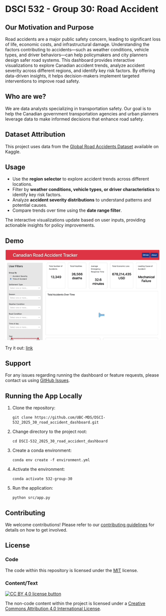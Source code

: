 # DSCI 532 - Group 30: Road Accident

## Our Motivation and Purpose  

Road accidents are a major public safety concern, leading to significant loss of life, economic costs, and infrastructural damage. Understanding the factors contributing to accidents—such as weather conditions, vehicle types, and driver behaviors—can help policymakers and city planners design safer road systems. This dashboard provides interactive visualizations to explore Canadian accident trends, analyze accident severity across different regions, and identify key risk factors. By offering data-driven insights, it helps decision-makers implement targeted interventions to improve road safety.  

## Who are we?  

We are data analysts specializing in transportation safety. Our goal is to help the Canadian government transportation agencies and urban planners leverage data to make informed decisions that enhance road safety.  

## Dataset Attribution

This project uses data from the [Global Road Accidents Dataset](https://www.kaggle.com/datasets/ankushpanday1/global-road-accidents-dataset) available on Kaggle.  

## Usage  

- Use the **region selector** to explore accident trends across different locations.  
- Filter by **weather conditions, vehicle types, or driver characteristics** to identify key risk factors.  
- Analyze **accident severity distributions** to understand patterns and potential causes.  
- Compare trends over time using the **date range filter**.  

The interactive visualizations update based on user inputs, providing actionable insights for policy improvements.  

## Demo

![gif](https://raw.githubusercontent.com/UBC-MDS/DSCI-532_2025_30_road-accident-dashboard/refs/heads/main/img/demo.gif)

Try it out: [link](mds-2025-road-accident-dashboard.onrender.com)

## Support

For any issues regarding running the dashboard or feature requests, please contact us using [GitHub Issues](https://github.com/UBC-MDS/DSCI-532_2025_30_road_accident_dashboard/issues).  

## Running the App Locally

1. Clone the repository:  

   ```shell
   git clone https://github.com/UBC-MDS/DSCI-532_2025_30_road_accident_dashboard.git
   ```  

2. Change directory to the project root:  

   ```shell
   cd DSCI-532_2025_30_road_accident_dashboard
   ```  

3. Create a conda environment:  

   ```shell
   conda env create -f environment.yml
   ```  

4. Activate the environment:  

   ```shell
   conda activate 532-group-30
   ```  

5. Run the application:

   ```shell
   python src/app.py
   ```  

## Contributing

We welcome contributions! Please refer to our [contributing guidelines](CONTRIBUTING.md) for details on how to get involved.  

## License

### Code

The code within this repository is licensed under the [MIT][mit] license.

[mit]: http://www.opensource.org/licenses/MIT "The MIT License | Open Source Initiative"

### Content/Text

[![CC BY 4.0 license button][cc-by-png]][cc-by]

The non-code content within the project is licensed under a [Creative Commons Attribution 4.0 International License][cc-by].

[cc-by-png]: https://licensebuttons.net/l/by/4.0/88x31.png#floatleft "CC BY 4.0 license button"
[cc-by]: https://creativecommons.org/licenses/by/4.0/ "Creative Commons Attribution 4.0 International License"
